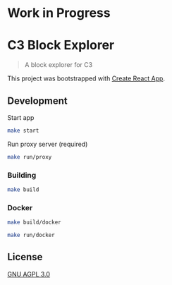 # Work in Progress

# C3 Block Explorer

> A block explorer for C3

This project was bootstrapped with [Create React App](https://github.com/facebookincubator/create-react-app).

## Development

Start app

```bash
make start
```

Run proxy server (required)

```bash
make run/proxy
```

### Building

```bash
make build
```

### Docker

```bash
make build/docker
```

```bash
make run/docker
```

## License

[GNU AGPL 3.0](LICENSE)

